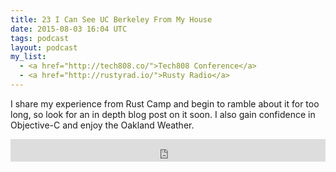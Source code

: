 ```yaml
---
title: 23 I Can See UC Berkeley From My House
date: 2015-08-03 16:04 UTC
tags: podcast
layout: podcast
my_list:  
  - <a href="http://tech808.co/">Tech808 Conference</a>
  - <a href="http://rustyrad.io/">Rusty Radio</a>
---
```

I share my experience from Rust Camp and begin to ramble about it for too long, so look for an in depth blog post on it soon. I also  gain confidence in Objective-C and enjoy the Oakland Weather.

<iframe frameborder='0' height='36px' scrolling='no' seamless src='https://simplecast.fm/e/14820?style=light' width='100%'></iframe>
